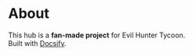 # About

This hub is a **fan-made project** for Evil Hunter Tycoon.  
Built with [Docsify](https://docsify.js.org).
